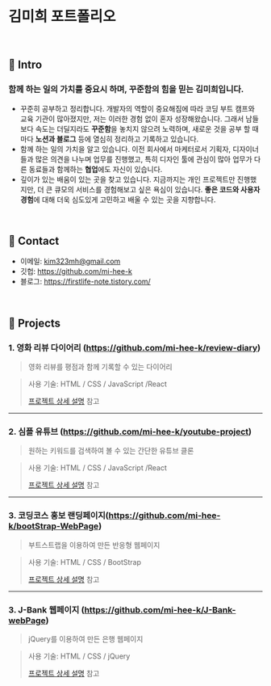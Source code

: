 # 김미희 포트폴리오

</br>

## :pushpin: Intro
### **함께 하는** **일의 가치를 중요시 하며, 꾸준함의 힘을 믿는 김미희입니다.**

- 꾸준히 공부하고 정리합니다.  개발자의 역할이 중요해짐에 따라 코딩 부트 캠프와 교육 기관이 많아졌지만, 저는 이러한 경험 없이 혼자 성장해왔습니다. 그래서 남들보다 속도는 더딜지라도 **꾸준함**을 놓치지 않으려 노력하며, 새로운 것을 공부 할 때마다 **노션과 블로그** 등에 열심히 정리하고 기록하고 있습니다.
- 함께 하는 일의 가치을 알고 있습니다.  이전 회사에서 마케터로서 기획자, 디자이너들과 많은 의견을 나누며 업무를 진행했고, 특히 디자인 툴에 관심이 많아 업무가 다른 동료들과 함께하는 **협업**에도 자신이 있습니다.
- 깊이가 있는 배움이 있는 곳을 찾고 있습니다.  지금까지는 개인 프로젝트만 진행했지만, 더 큰 큐모의 서비스를 경험해보고 싶은 욕심이 있습니다. **좋은 코드와 사용자 경험**에 대해 더욱 심도있게 고민하고 배울 수 있는 곳을 지향합니다.

</br>

## :pushpin: Contact
- 이메일: kim323mh@gmail.com
- 깃헙: https://github.com/mi-hee-k
- 블로그: https://firstlife-note.tistory.com/

</br>

## :pushpin: Projects
### 1. 영화 리뷰 다이어리 (https://github.com/mi-hee-k/review-diary)
>영화 리뷰를 평점과 함께 기록할 수 있는 다이어리

>사용 기술: 
> HTML / CSS / JavaScript /React
>
>[프로젝트 상세 설명](https://github.com/mi-hee-k/review-diary) 참고

---

### 2. 심플 유튜브 (https://github.com/mi-hee-k/youtube-project)
>원하는 키워드를 검색하여 볼 수 있는 간단한 유튜브 클론
 
>사용 기술: 
> HTML / CSS / JavaScript /React
>  
>[프로젝트 상세 설명](https://github.com/mi-hee-k/youtube-project) 참고

---

### 3. 코딩코스 홍보 랜딩페이지(https://github.com/mi-hee-k/bootStrap-WebPage)
>부트스트랩을 이용하여 만든 반응형 웹페이지

>사용 기술: 
> HTML / CSS / BootStrap
>
>[프로젝트 상세 설명](https://github.com/mi-hee-k/bootStrap-WebPage) 참고

---

### 3. J-Bank 웹페이지 (https://github.com/mi-hee-k/J-Bank-webPage)
>jQuery를 이용하여 만든 은행 웹페이지

>사용 기술: 
> HTML / CSS / jQuery
>
>[프로젝트 상세 설명](https://github.com/mi-hee-k/J-Bank-webPage) 참고



